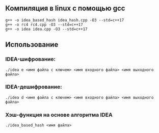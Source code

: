 
## Компиляция в linux с помощью gcc
    g++ -o idea_based_hash idea_hash.cpp -O3 --std=c++17
    g++ -o rc4 rc4.cpp -O3 --std=c++17
    g++ -o idea idea.cpp -O3 --std=c++17

## Использование

### IDEA-шифрование:
    ./idea e <имя файла с ключем> <имя входного файла> <имя выходного файла>

### IDEA-дешифрование:
    ./idea d <имя файла с ключем> <имя входного файла> <имя выходного файла>

### Хэш-функция на основе алгоритма IDEA
    ./idea_based_hash <имя файла>